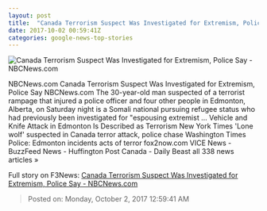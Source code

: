 ```yaml
---
layout: post
title:  "Canada Terrorism Suspect Was Investigated for Extremism, Police Say - NBCNews.com"
date: 2017-10-02 00:59:41Z
categories: google-news-top-stories
---
```


![Canada Terrorism Suspect Was Investigated for Extremism, Police Say - NBCNews.com](https://media1.s-nbcnews.com/j/newscms/2017_39/2174526/171001-edmonton-uhaul-truck-se-654p_379b0ee328cab2b28cbda19b74af1f44.nbcnews-fp-1200-630.jpg)

NBCNews.com Canada Terrorism Suspect Was Investigated for Extremism, Police Say NBCNews.com The 30-year-old man suspected of a terrorist rampage that injured a police officer and four other people in Edmonton, Alberta, on Saturday night is a Somali national pursuing refugee status who had previously been investigated for "espousing extremist ... Vehicle and Knife Attack in Edmonton Is Described as Terrorism New York Times 'Lone wolf' suspected in Canada terror attack, police chase Washington Times Police: Edmonton incidents acts of terror fox2now.com VICE News - BuzzFeed News - Huffington Post Canada - Daily Beast all 338 news articles »


Full story on F3News: [Canada Terrorism Suspect Was Investigated for Extremism, Police Say - NBCNews.com](http://www.f3nws.com/n/EqCgRC)

> Posted on: Monday, October 2, 2017 12:59:41 AM
